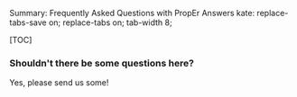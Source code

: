 Summary: Frequently Asked Questions with PropEr Answers
kate: replace-tabs-save on; replace-tabs on; tab-width 8;

[TOC]

### Shouldn't there be some questions here?

Yes, please send us some!
